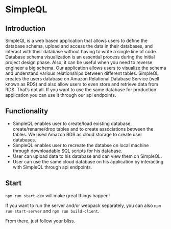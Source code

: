# SimpleQL

## Introduction
SimpleQL is a web based application that allows users to define the database schema, upload and access the data in their databases, and interact with their database without having to write a single line of code. Database schema visualization is an essential process during the initial project design phase. Also, it can be useful when you need to reverse engineer a big schema. Our application allows users to visualize the schema and understand various relationships between different tables. SimpleQL creates the users database on Amazon Relational Database Service (well known as RDS) and also allow users to even store and retrieve data from RDS. That’s not all. If you want to use the same database for production application you can use it through our api endpoints.

## Functionality

* SimpleQL enables user to create/load existing database, create/rename/drop tables and to create associations between the tables. We used Amazon RDS as cloud storage to create user databases.
* SimpleQL enables user to recreate the databse on local machine through downloadable SQL scripts for his database.
* User can upload data to his database and can view them on SimpleQL.
* User can use the same cloud database on his application by interacting with SimpleQL through api endpoints.

## Start

`npm run start-dev` will make great things happen!

If you want to run the server and/or webpack separately, you can also `npm run start-server` and `npm run build-client`.

From there, just follow your bliss.


